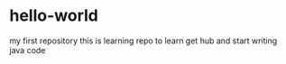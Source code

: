 # hello-world
my first repository
this is learning repo to learn get hub and start writing java code
